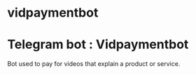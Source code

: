 # vidpaymentbot

<h1>Telegram bot : Vidpaymentbot </h1>

Bot used to pay for videos that explain a product or service.
